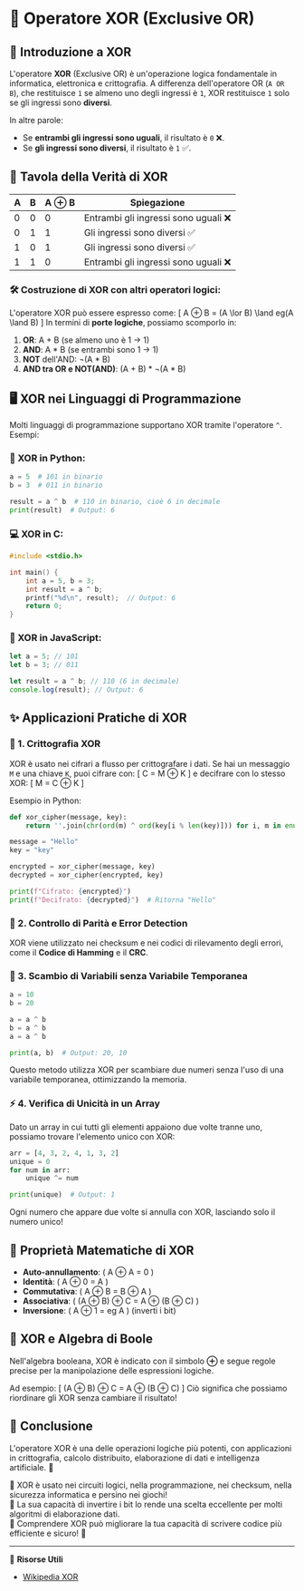 # 🔐 Operatore XOR (Exclusive OR)

## 🧐 Introduzione a XOR
L'operatore **XOR** (Exclusive OR) è un'operazione logica fondamentale in informatica, elettronica e crittografia. A differenza dell'operatore OR (`A OR B`), che restituisce `1` se almeno uno degli ingressi è `1`, XOR restituisce `1` solo se gli ingressi sono **diversi**.

In altre parole:
- Se **entrambi gli ingressi sono uguali**, il risultato è `0` ❌.
- Se **gli ingressi sono diversi**, il risultato è `1` ✅.

## 📜 Tavola della Verità di XOR
| A | B | A ⊕ B | Spiegazione |
|---|---|------|-------------|
| 0 | 0 |  0   | Entrambi gli ingressi sono uguali ❌ |
| 0 | 1 |  1   | Gli ingressi sono diversi ✅ |
| 1 | 0 |  1   | Gli ingressi sono diversi ✅ |
| 1 | 1 |  0   | Entrambi gli ingressi sono uguali ❌ |

### 🛠 Costruzione di XOR con altri operatori logici:
L'operatore XOR può essere espresso come:
\[
A ⊕ B = (A \lor B) \land 
eg(A \land B)
\]
In termini di **porte logiche**, possiamo scomporlo in:

1. **OR**: A + B (se almeno uno è 1 → 1)
2. **AND**: A * B (se entrambi sono 1 → 1)
3. **NOT** dell'AND: ¬(A * B)
4. **AND tra OR e NOT(AND)**: (A + B) * ¬(A * B)

## 🖥️ XOR nei Linguaggi di Programmazione
Molti linguaggi di programmazione supportano XOR tramite l'operatore `^`. Esempi:

### 🐍 XOR in Python:
```python
a = 5  # 101 in binario
b = 3  # 011 in binario

result = a ^ b  # 110 in binario, cioè 6 in decimale
print(result)  # Output: 6
```

### 💻 XOR in C:
```c
#include <stdio.h>

int main() {
    int a = 5, b = 3;
    int result = a ^ b;
    printf("%d\n", result);  // Output: 6
    return 0;
}
```

### 🚀 XOR in JavaScript:
```javascript
let a = 5; // 101
let b = 3; // 011

let result = a ^ b; // 110 (6 in decimale)
console.log(result); // Output: 6
```

## ✨ Applicazioni Pratiche di XOR

### 🔐 1. Crittografia XOR
XOR è usato nei cifrari a flusso per crittografare i dati. Se hai un messaggio `M` e una chiave `K`, puoi cifrare con:
\[
C = M ⊕ K
\]
e decifrare con lo stesso XOR:
\[
M = C ⊕ K
\]

Esempio in Python:
```python
def xor_cipher(message, key):
    return ''.join(chr(ord(m) ^ ord(key[i % len(key)])) for i, m in enumerate(message))

message = "Hello"
key = "key"

encrypted = xor_cipher(message, key)
decrypted = xor_cipher(encrypted, key)

print(f"Cifrato: {encrypted}")
print(f"Decifrato: {decrypted}")  # Ritorna "Hello"
```

### 📡 2. Controllo di Parità e Error Detection
XOR viene utilizzato nei checksum e nei codici di rilevamento degli errori, come il **Codice di Hamming** e il **CRC**.

### 🔄 3. Scambio di Variabili senza Variabile Temporanea
```python
a = 10
b = 20

a = a ^ b
b = a ^ b
a = a ^ b

print(a, b)  # Output: 20, 10
```
Questo metodo utilizza XOR per scambiare due numeri senza l'uso di una variabile temporanea, ottimizzando la memoria.

### ⚡ 4. Verifica di Unicità in un Array
Dato un array in cui tutti gli elementi appaiono due volte tranne uno, possiamo trovare l'elemento unico con XOR:
```python
arr = [4, 3, 2, 4, 1, 3, 2]
unique = 0
for num in arr:
    unique ^= num

print(unique)  # Output: 1
```
Ogni numero che appare due volte si annulla con XOR, lasciando solo il numero unico!

## 🔎 Proprietà Matematiche di XOR
- **Auto-annullamento**: \( A ⊕ A = 0 \)  
- **Identità**: \( A ⊕ 0 = A \)  
- **Commutativa**: \( A ⊕ B = B ⊕ A \)  
- **Associativa**: \( (A ⊕ B) ⊕ C = A ⊕ (B ⊕ C) \)  
- **Inversione**: \( A ⊕ 1 = 
eg A \) (inverti i bit)

## 🧠 XOR e Algebra di Boole
Nell'algebra booleana, XOR è indicato con il simbolo **⊕** e segue regole precise per la manipolazione delle espressioni logiche.

Ad esempio:
\[
(A ⊕ B) ⊕ C = A ⊕ (B ⊕ C)
\]
Ciò significa che possiamo riordinare gli XOR senza cambiare il risultato!

## 📌 Conclusione
L'operatore XOR è una delle operazioni logiche più potenti, con applicazioni in crittografia, calcolo distribuito, elaborazione di dati e intelligenza artificiale. 🎯

🔹 XOR è usato nei circuiti logici, nella programmazione, nei checksum, nella sicurezza informatica e persino nei giochi!  
🔹 La sua capacità di invertire i bit lo rende una scelta eccellente per molti algoritmi di elaborazione dati.  
🔹 Comprendere XOR può migliorare la tua capacità di scrivere codice più efficiente e sicuro! 🚀

---

🔗 **Risorse Utili**
- [Wikipedia XOR](https://en.wikipedia.org/wiki/Exclusive_or)
